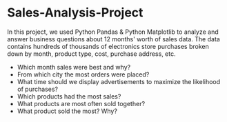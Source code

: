 # Sales-Analysis-Project
In this project, we used Python Pandas &amp; Python Matplotlib to analyze and answer business questions about 12 months' worth of sales data. The data contains hundreds of thousands of electronics store purchases broken down by month, product type, cost, purchase address, etc.  

- Which month sales were best and why? 
- From which city the most orders were placed? 
- What time should we display advertisements to maximize the likelihood of purchases? 
- Which products had the most sales? 
- What products are most often sold together? 
- What product sold the most? Why?

